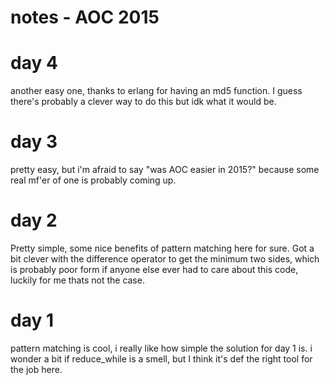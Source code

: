 # notes - AOC 2015

# day 4
another easy one, thanks to erlang for having an md5 function. I guess there's probably a clever way to do this but idk what it would be.

# day 3
pretty easy, but i'm afraid to say "was AOC easier in 2015?" because some real mf'er of one is probably coming up.

# day 2
Pretty simple, some nice benefits of pattern matching here for sure. Got a bit clever with the difference operator to get the minimum two sides, which is probably poor form if anyone else ever had to care about this code, luckily for me thats not the case.

# day 1
pattern matching is cool, i really like how simple the solution for day 1 is. i wonder a bit if reduce_while is a smell, but I think it's def the right tool for the job here.